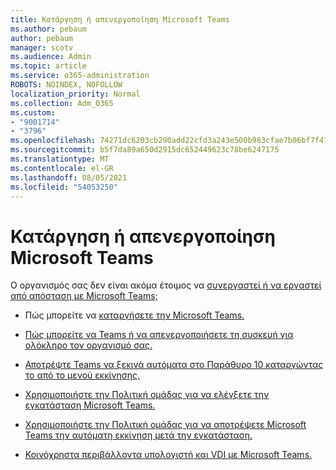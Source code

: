 ```yaml
---
title: Κατάργηση ή απενεργοποίηση Microsoft Teams
ms.author: pebaum
author: pebaum
manager: scotv
ms.audience: Admin
ms.topic: article
ms.service: o365-administration
ROBOTS: NOINDEX, NOFOLLOW
localization_priority: Normal
ms.collection: Adm_O365
ms.custom:
- "9001714"
- "3796"
ms.openlocfilehash: 74271dc6203cb290add22cfd3a243e500b983cfae7b06bf7f47e892b868ff4e7
ms.sourcegitcommit: b5f7da89a650d2915dc652449623c78be6247175
ms.translationtype: MT
ms.contentlocale: el-GR
ms.lasthandoff: 08/05/2021
ms.locfileid: "54053250"
---
```

# <a name="remove-or-turn-off-microsoft-teams"></a>Κατάργηση ή απενεργοποίηση Microsoft Teams

Ο οργανισμός σας δεν είναι ακόμα έτοιμος να [συνεργαστεί ή να εργαστεί από απόσταση με Microsoft Teams;](https://products.office.com/microsoft-teams/group-chat-software?&OCID=AID2000955_SEM_WiLWtgAAAKcGoHNG:20200305184100:s&msclkid=cbe12a5675e41135662d7437325dbd9a&ef_id=WiLWtgAAAKcGoHNG:20200305184100:s)

- Πώς μπορείτε να [καταργήσετε την Microsoft Teams.](https://support.office.com/article/Uninstall-Microsoft-Teams-3b159754-3c26-4952-abe7-57d27f5f4c81)

- [Πώς μπορείτε να Teams ή να απενεργοποιήσετε τη συσκευή για ολόκληρο τον οργανισμό σας.](https://docs.microsoft.com/MicrosoftTeams/office-365-set-up)

- [Αποτρέψτε Teams να ξεκινά αυτόματα στο Παράθυρο 10 καταργώντας το από το μενού εκκίνησης.](https://support.microsoft.com/help/4026268/windows-10-change-startup-apps)

- [Χρησιμοποιήστε την Πολιτική ομάδας για να ελέγξετε την εγκατάσταση Microsoft Teams.](https://docs.microsoft.com/deployoffice/teams-install#use-group-policy-to-control-the-installation-of-microsoft-teams)

- [Χρησιμοποιήστε την Πολιτική ομάδας για να αποτρέψετε Microsoft Teams την αυτόματη εκκίνηση μετά την εγκατάσταση.](https://docs.microsoft.com/deployoffice/teams-install#use-group-policy-to-prevent-microsoft-teams-from-starting-automatically-after-installation)

- [Κοινόχρηστα περιβάλλοντα υπολογιστή και VDI με Microsoft Teams.](https://docs.microsoft.com/deployoffice/teams-install#shared-computer-and-vdi-environments-with-microsoft-teams)
